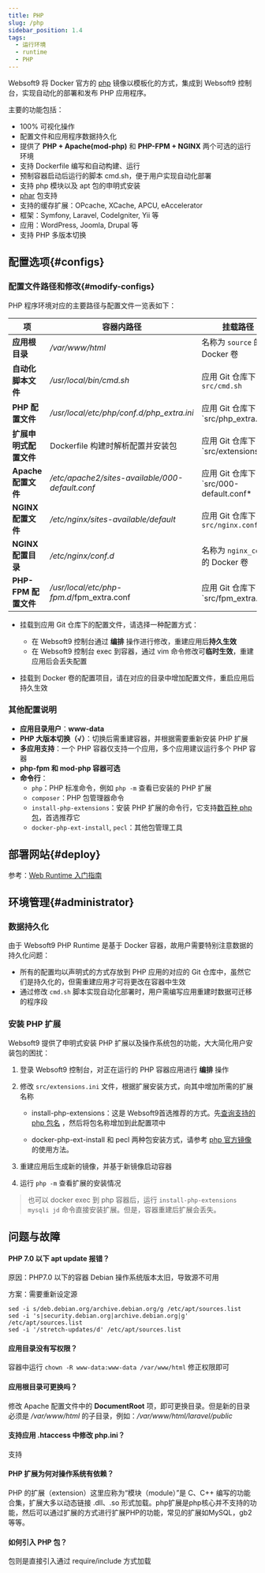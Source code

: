 ```yaml
---
title: PHP
slug: /php
sidebar_position: 1.4
tags:
  - 运行环境
  - runtime
  - PHP
---
```



Websoft9 将 Docker 官方的 [php](https://hub.docker.com/_/php) 镜像以模板化的方式，集成到 Websoft9 控制台，实现自动化的部署和发布 PHP 应用程序。   

主要的功能包括：

- 100% 可视化操作
- 配置文件和应用程序数据持久化
- 提供了 **PHP + Apache(mod-php)** 和 **PHP-FPM + NGINX** 两个可选的运行环境
- 支持 Dockerfile 编写和自动构建、运行
- 预制容器启动后运行的脚本 cmd.sh，便于用户实现自动化部署
- 支持 php 模块以及 apt 包的申明式安装
- [phar](https://www.php.net/manual/zh/intro.phar.php) 包支持
- 支持的缓存扩展：OPcache, XCache, APCU, eAccelerator
- 框架：Symfony, Laravel, CodeIgniter, Yii 等
- 应用：WordPress, Joomla, Drupal 等
- 支持 PHP 多版本切换

## 配置选项{#configs}

### 配置文件路径和修改{#modify-configs}

PHP 程序环境对应的主要路径与配置文件一览表如下：

  | 项                 | 容器内路径                                      | 挂载路径                               |
  | ------------------ | ----------------------------------------------- | -------------------------------------- |
  | **应用根目录**        | */var/www/html*                                 | 名称为 `source` 的 Docker 卷           |
  | **自动化脚本文件**     | */usr/local/bin/cmd.sh*                         | 应用 Git 仓库下 `src/cmd.sh`           |
  | **PHP 配置文件**       | */usr/local/etc/php/conf.d/php_extra.ini*       | 应用 Git 仓库下 `src/php_extra.ini     |
  | **扩展申明式配置文件** | Dockerfile 构建时解析配置并安装包               | 应用 Git 仓库下 `src/extensions.ini    |
  | **Apache 配置文件**    | */etc/apache2/sites-available/000-default.conf* | 应用 Git 仓库下 `src/000-default.conf* |
  | **NGINX 配置文件**     | */etc/nginx/sites-available/default*            | 应用 Git 仓库下 `src/nginx.conf`       |
  | **NGINX 配置目录**     | */etc/nginx/conf.d*                             | 名称为 `nginx_conf` 的 Docker 卷       |
  | **PHP-FPM 配置文件**   | */usr/local/etc/php-fpm.d*/fpm_extra.conf       | 应用 Git 仓库下 `src/fpm_extra.conf    |

  - 挂载到应用 Git 仓库下的配置文件，请选择一种配置方式：

    - 在 Websoft9 控制台通过 **编排** 操作进行修改，重建应用后**持久生效**
    - 在 Websoft9 控制台 exec 到容器，通过 vim 命令修改可**临时生效**，重建应用后会丢失配置

  - 挂载到 Docker 卷的配置项目，请在对应的目录中增加配置文件，重启应用后持久生效
  

### 其他配置说明

- **应用目录用户**：**www-data**
- **PHP 大版本切换（√）**：切换后需重建容器，并根据需要重新安装 PHP 扩展
- **多应用支持**：一个 PHP 容器仅支持一个应用，多个应用建议运行多个 PHP 容器
- **php-fpm 和 mod-php 容器可选**
- **命令行**：
  - `php`：PHP 标准命令，例如 `php -m` 查看已安装的 PHP 扩展
  - `composer`：PHP 包管理器命令
  - `install-php-extensions`：安装 PHP 扩展的命令行，它支持[数百种 php 包](https://github.com/mlocati/docker-php-extension-installer?tab=readme-ov-file#supported-php-extensions)，首选推荐它
  - `docker-php-ext-install`, `pecl`：其他包管理工具

## 部署网站{#deploy}

参考：[Web Runtime 入门指南](./runtime)

## 环境管理{#administrator}

### 数据持久化

由于 Websoft9 PHP Runtime 是基于 Docker 容器，故用户需要特别注意数据的持久化问题：

- 所有的配置均以声明式的方式存放到 PHP 应用的对应的 Git 仓库中，虽然它们是持久化的，但需重建应用才可将更改在容器中生效
- 通过修改 `cmd.sh` 脚本实现自动化部署时，用户需编写应用重建时数据可迁移的程序段

### 安装 PHP 扩展

Websoft9 提供了申明式安装 PHP 扩展以及操作系统包的功能，大大简化用户安装包的困扰：

1. 登录 Websoft9 控制台，对正在运行的 PHP 容器应用进行 **编排** 操作

2. 修改 `src/extensions.ini` 文件，根据扩展安装方式，向其中增加所需的扩展名称

   - install-php-extensions：这是 Websoft9首选推荐的方式。先[查询支持的 php 包名](https://github.com/mlocati/docker-php-extension-installer?tab=readme-ov-file#supported-php-extensions) ，然后将包名称增加到此配置项中

   - docker-php-ext-install 和 pecl 两种包安装方式，请参考 [php 官方镜像](https://hub.docker.com/_/php) 的使用方法。

3. 重建应用后生成新的镜像，并基于新镜像启动容器

4. 运行 `php -m` 查看扩展的安装情况


> 也可以 docker exec 到 php 容器后，运行 `install-php-extensions mysqli jd` 命令直接安装扩展。但是，容器重建后扩展会丢失。  


## 问题与故障

#### PHP 7.0 以下 **apt update** 报错？

原因：PHP7.0 以下的容器 Debian 操作系统版本太旧，导致源不可用   

方案：需要重新设定源  

  ```
  sed -i s/deb.debian.org/archive.debian.org/g /etc/apt/sources.list
  sed -i 's|security.debian.org|archive.debian.org|g' /etc/apt/sources.list
  sed -i '/stretch-updates/d' /etc/apt/sources.list
  ```

#### 应用目录没有写权限？

容器中运行 `chown -R www-data:www-data /var/www/html` 修正权限即可

#### 应用根目录可更换吗？

修改 Apache 配置文件中的 **DocumentRoot** 项，即可更换目录。但是新的目录必须是 */var/www/html* 的子目录，例如：*/var/www/html/laravel/public*

#### 支持应用 .htaccess 中修改 php.ini？

支持

#### PHP 扩展为何对操作系统有依赖？

PHP 的扩展（extension）这里应称为“模块（module）”是 C、C++ 编写的功能合集，扩展大多以动态链接 .dll、.so 形式加载。php扩展是php核心并不支持的功能，然后可以通过扩展的方式进行扩展PHP的功能，常见的扩展如MySQL，gb2等等。

#### 如何引入 PHP 包？

包则是直接引入通过 require/include 方式加载
